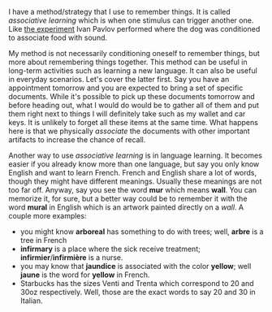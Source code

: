 <!--
title = Learning by association
date = 2024-07-16T03:03:33-06:00
draft = false
-->

I have a method/strategy that I use to remember things. It is called _associative learning_ which is when one stimulus can trigger another one. Like [the experiment](https://en.wikipedia.org/wiki/Classical_conditioning) Ivan Pavlov performed where the dog was conditioned to associate food with sound. 

My method is not necessarily conditioning oneself to remember things, but more about remembering things together. This method can be useful in long-term activities such as learning a new language. It can also be useful in everyday scenarios. Let's cover the latter first. Say you have an appointment tomorrow and you are expected to bring a set of specific documents. While it's possible to pick up these documents tomorrow and before heading out, what I would do would be to gather all of them and put them right next to things I will definitely take such as my wallet and car keys. It is unlikely to forget all these items at the same time. What happens here is that we physically _associate_ the documents with other important artifacts to increase the chance of recall.

Another way to use _associative learning_ is in language learning. It becomes easier if you already know more than one language, but say you only know English and want to learn French. French and English share a lot of words, though they might have different meanings. Usually these meanings are not too far off. Anyway, say you see the word **mur** which means **wall**. You can memorize it, for sure, but a better way could be to remember it with the word **mural** in English which is an artwork painted directly on a _wall_. A couple more examples:
- you might know **arboreal** has something to do with trees; well, **arbre** is a tree in French
- **infirmary** is a place where the sick receive treatment; **infirmier**/**infirmière** is a nurse.
- you may know that **jaundice** is associated with the color **yellow**; well **jaune** is the word for **yellow** in French.
- Starbucks has the sizes Venti and Trenta which correspond to 20 and 30oz respectively. Well, those are the exact words to say 20 and 30 in Italian.